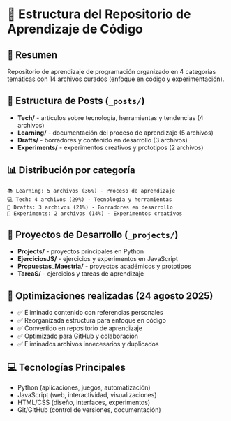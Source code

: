 # 📁 Estructura del Repositorio de Aprendizaje de Código

## 🎯 Resumen

Repositorio de aprendizaje de programación organizado en 4 categorías temáticas con 14 archivos curados (enfoque en código y experimentación).

## 📂 Estructura de Posts (`_posts/`)

- **Tech/** - artículos sobre tecnología, herramientas y tendencias (4 archivos)
- **Learning/** - documentación del proceso de aprendizaje (5 archivos)  
- **Drafts/** - borradores y contenido en desarrollo (3 archivos)
- **Experiments/** - experimentos creativos y prototipos (2 archivos)

## 📊 Distribución por categoría

```text
📚 Learning: 5 archivos (36%) - Proceso de aprendizaje
💻 Tech: 4 archivos (29%) - Tecnología y herramientas
📝 Drafts: 3 archivos (21%) - Borradores en desarrollo
🧪 Experiments: 2 archivos (14%) - Experimentos creativos
```

## 🚀 Proyectos de Desarrollo (`_projects/`)

- **Projects/** - proyectos principales en Python
- **EjerciciosJS/** - ejercicios y experimentos en JavaScript
- **Propuestas_Maestria/** - proyectos académicos y prototipos
- **TareaS/** - ejercicios y tareas de aprendizaje

## 🔄 Optimizaciones realizadas (24 agosto 2025)

- ✅ Eliminado contenido con referencias personales
- ✅ Reorganizada estructura para enfoque en código
- ✅ Convertido en repositorio de aprendizaje
- ✅ Optimizado para GitHub y colaboración
- ✅ Eliminados archivos innecesarios y duplicados

## 💻 Tecnologías Principales

- Python (aplicaciones, juegos, automatización)
- JavaScript (web, interactividad, visualizaciones)
- HTML/CSS (diseño, interfaces, experimentos)
- Git/GitHub (control de versiones, documentación)

